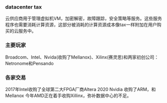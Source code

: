 ### datacenter tax
云供应商用于管理虚拟机VM，加密解密，故障跟踪，安全策略等服务。这些服务程序也需要消耗计算资源，这部分被消耗的计算资源成本像tax一样附加在用户购买的云服务中。

### 主要玩家
Broadcom、Intel、Nvida(收购了Mellanox)、Xilinx(赛灵思)和两家初创公司：Netronome和Pensando


### 各家交易
2017年Intel收购了全球第二大FPGA厂商Altera
2020 Nvidia 收购了ARM，和Mellanox
今年AMD正在着手收购Xillinx，弥补数据中心的不足。
